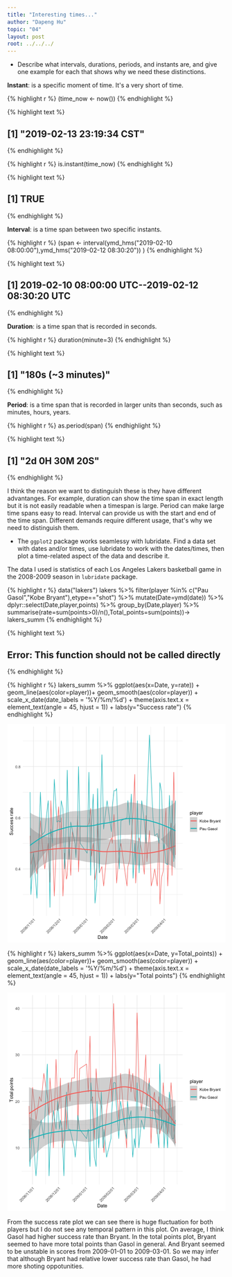 ```yaml
---
title: "Interesting times..."
author: "Dapeng Hu"
topic: "04"
layout: post
root: ../../../
---
```





- Describe what intervals, durations, periods, and instants are, and give one example for each that shows why we need these distinctions.


**Instant**: is a specific moment of time. It's a very short of time.


{% highlight r %}
(time_now <- now())
{% endhighlight %}



{% highlight text %}
## [1] "2019-02-13 23:19:34 CST"
{% endhighlight %}



{% highlight r %}
is.instant(time_now)
{% endhighlight %}



{% highlight text %}
## [1] TRUE
{% endhighlight %}

**Interval**: is a time span between two specific instants.


{% highlight r %}
(span <- interval(ymd_hms("2019-02-10 08:00:00"),ymd_hms("2019-02-12 08:30:20")) )
{% endhighlight %}



{% highlight text %}
## [1] 2019-02-10 08:00:00 UTC--2019-02-12 08:30:20 UTC
{% endhighlight %}

**Duration**: is a time span that is recorded in seconds.


{% highlight r %}
duration(minute=3)
{% endhighlight %}



{% highlight text %}
## [1] "180s (~3 minutes)"
{% endhighlight %}

**Period**: is a time span that is recorded in larger units than seconds, such as minutes, hours, years.


{% highlight r %}
as.period(span)
{% endhighlight %}



{% highlight text %}
## [1] "2d 0H 30M 20S"
{% endhighlight %}

I think the reason we want to distinguish these is they have different advantanges. For example, duration can show the time span in exact length but it is not easily readable when a timespan is large. Period can make large time spans easy to read. Interval can provide us with the start and end of the time span. Different demands require different usage, that's why we need to distinguish them.

- The `ggplot2` package works seamlessy with lubridate. Find a data set with dates and/or times, use lubridate to work with the dates/times, then plot a time-related aspect of the data and describe it.  


The data I used is statistics of each Los Angeles Lakers basketball game in the 2008-2009 season in `lubridate` package.


{% highlight r %}
data("lakers")
lakers %>% filter(player %in% c("Pau Gasol","Kobe Bryant"),etype=="shot") %>% mutate(Date=ymd(date)) %>% dplyr::select(Date,player,points) %>% group_by(Date,player) %>% summarise(rate=sum(points>0)/n(),Total_points=sum(points))-> lakers_summ
{% endhighlight %}



{% highlight text %}
## Error: This function should not be called directly
{% endhighlight %}



{% highlight r %}
lakers_summ %>% ggplot(aes(x=Date, y=rate)) + geom_line(aes(color=player))+ geom_smooth(aes(color=player)) + scale_x_date(date_labels = '%Y/%m/%d') +  theme(axis.text.x = element_text(angle = 45, hjust = 1)) + labs(y="Success rate")
{% endhighlight %}

![center](../figure/04/HuDapeng/unnamed-chunk-6-1.png)

{% highlight r %}
lakers_summ %>% ggplot(aes(x=Date, y=Total_points)) + geom_line(aes(color=player))+ geom_smooth(aes(color=player)) + scale_x_date(date_labels = '%Y/%m/%d') +  theme(axis.text.x = element_text(angle = 45, hjust = 1)) + labs(y="Total points")
{% endhighlight %}

![center](../figure/04/HuDapeng/unnamed-chunk-6-2.png)

From the success rate plot we can see there is huge fluctuation for both players but I do not see any temporal pattern in this plot. On average, I think Gasol had higher success rate than Bryant. In the total points plot, Bryant seemed to have more total points than Gasol in general. And Bryant seemed to be unstable in scores from 2009-01-01 to 2009-03-01. So we may infer that although Bryant had relative lower success rate than Gasol, he had more shoting oppotunities.





